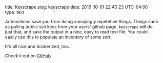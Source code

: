 title: Keyscrape
slug: keyscrape
date: 2019-10-01 22:40:23 UTC-04:00
type: text

Automations save you from doing annoyingly repetetive things. Things such as pulling public ssh keys from your users' github page. ```keyscrape``` will do just that, and save the output in a nice, easy to read text file. You could easily use this to populate an inventory of some sort.

It's all nice and dockerized, too...

Check it out on [GitHub](https://github.com/fluxola/keyscrape)
